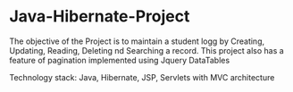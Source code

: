 # Java-Hibernate-Project

The objective of the Project is to maintain a student logg by Creating, Updating, Reading, Deleting nd Searching a record.
This project also has a feature of pagination implemented using Jquery DataTables

Technology stack: Java, Hibernate, JSP, Servlets with MVC architecture
